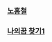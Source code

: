 ### [노홍철](https://youtube.com/shorts/fuRQ-9-2MMg?si=hgGiwrp4XyI5a0hL)
### [나의꿈 찾기1](https://youtube.com/shorts/VY4ONED6P2c?si=C4Hp2RygnOnigPCo)
